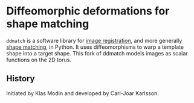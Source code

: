 Diffeomorphic deformations for shape matching
=============================================

`ddmatch` is a software library for [image registration](https://en.wikipedia.org/wiki/Image_registration), and more generally [shape matching](http://www.cis.jhu.edu/~younes/CA.html), in Python. It uses diffeomorphisms to warp a template shape into a target shape. This fork of ddmatch models images as scalar functions on the 2D torus.


History
-------

Initiated by Klas Modin and developed by Carl-Joar Karlsson.
